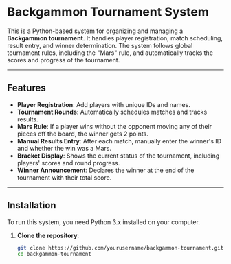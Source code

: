 # Backgammon Tournament System

This is a Python-based system for organizing and managing a **Backgammon tournament**. It handles player registration, match scheduling, result entry, and winner determination. The system follows global tournament rules, including the "Mars" rule, and automatically tracks the scores and progress of the tournament.

---

## Features

- **Player Registration**: Add players with unique IDs and names.
- **Tournament Rounds**: Automatically schedules matches and tracks results.
- **Mars Rule**: If a player wins without the opponent moving any of their pieces off the board, the winner gets 2 points.
- **Manual Results Entry**: After each match, manually enter the winner's ID and whether the win was a Mars.
- **Bracket Display**: Shows the current status of the tournament, including players' scores and round progress.
- **Winner Announcement**: Declares the winner at the end of the tournament with their total score.

---

## Installation

To run this system, you need Python 3.x installed on your computer.

1. **Clone the repository**:
   ```bash
   git clone https://github.com/yourusername/backgammon-tournament.git
   cd backgammon-tournament
